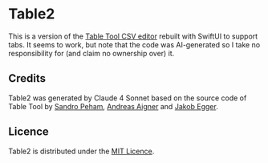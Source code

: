 # Table2
This is a version of the [Table Tool CSV editor](https://github.com/jakob/TableTool/blob/master/LICENSE) rebuilt with SwiftUI to support tabs. It seems to work, but note that the code was AI-generated so I take no responsibility for (and claim no ownership over) it.

## Credits
Table2 was generated by Claude 4 Sonnet based on the source code of Table Tool by [Sandro Peham](https://github.com/SandroPeham), [Andreas Aigner](https://github.com/aigi) and [Jakob Egger](https://github.com/jakob).

## Licence
Table2 is distributed under the [MIT Licence](https://github.com/jakob/TableTool/blob/master/LICENSE).